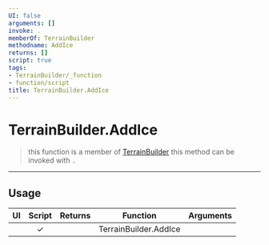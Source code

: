 ```yaml
---
UI: false
arguments: []
invoke: .
memberOf: TerrainBuilder
methodname: AddIce
returns: []
script: true
tags:
- TerrainBuilder/_function
- function/script
title: TerrainBuilder.AddIce
---
```

# TerrainBuilder.AddIce
> this function is a member of [TerrainBuilder](civ-6/lua/TerrainBuilder.md)
> this method can be invoked with `.`
-----
## Usage
|  UI | Script | Returns | Function | Arguments |
|:---:|:------:|-------:|:--------:|:---------|
| |✓||TerrainBuilder.AddIce||
